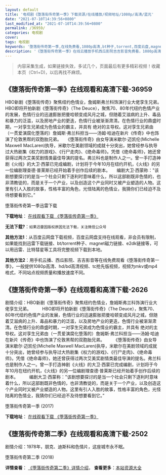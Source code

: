 ```yaml
---
layout: default
title: '电视剧《堕落街传奇第一季》下载资源/在线播放/视频地址/1080p/高清/蓝光'
date: "2021-07-10T14:39:56+0800"
last_modified_at: "2021-07-10T14:39:56+0800"
permalink: /36959/
categories: 电视剧
cover:
tags: 电视剧
keywords: '堕落街传奇第一季,在线免费看,1080p高清,bt种子,torrent,百度云盘,magnet,磁力链,迅雷下载资源'
description: '《堕落街传奇第一季》在线云播放手机西瓜影院吉吉影音免费看，1080p高清bd/hd未删减完整版和tc抢先枪版，mkv/mp4格式，附带bt/torrent种子、magnet/磁力链、百度云盘、网盘资源迅雷下载链接'
---
```


>内容采集生成，如果链接失效，多试几个，页面最后有更多精彩视频！收藏本页（Ctrl+D)，以后再找不麻烦。


## 《堕落街传奇第一季》在线观看和高清下载-36959

HBO新剧《堕落街传奇》聚焦纽约色情业，詹姆斯弗兰科饰演行业大佬孪生兄弟。　　HBO即将开拍新剧《堕落街传奇》（The Deuce），聚焦70、80年代纽约色情产业的发展，色情行业的迅速膨胀把曼哈顿变成风月之城，但随着艾滋病的上升、毒品和暴力的泛滥，以及房地产业的更迭，色情行业被渐渐肃清。在色情行业的鼎盛时期，一对孪生兄弟成为色情业的霸主，并具有 绝对的主导权。这对孪生兄弟由（一贯爱演腐化堕落的）詹姆斯·弗兰科担当——汤姆·哈迪在新片《传奇》中也饰演了伦敦黑帮的双胞胎兄弟。　　《堕落街传奇》由女导演米歇尔·迈凯伦(Michelle Maxwell MacLaren)执导，米歇尔在美剧领域的成就十分突出，她曾经参与执导过大热剧集《权力的游戏》、《行尸走肉》、《绝命毒师》。凭借《绝命毒师》，她还曾获得过两次艾美奖剧情类最佳导演的提名。弗兰科也是制作人之一。曾一手打造神剧《火线》的大卫·西蒙已完成编剧，计划将于今年10月在纽约开机，《火线》的另一位编剧理查德·普莱斯已经开始着手创作后续的剧本。　　编剧大卫·西蒙称："该剧想要探讨的是当一个社会只剩下逐利时意味着什么，所以这部剧既非色情的，也非清教徒的，而是关于一个产业，以及创造这个产业同时又被产业塑造的人物。这里有引人入胜的故事，性格丰富的角色，光怪陆离的色情业，我猜你们已经迫不及待想要看到它。”


堕落街传奇第一季迅雷下载

**下载地址**： [在线观看下载 《堕落街传奇第一季》](https://www.993dy.com//vod-detail-id-27284.html) 


**无法下载?**：`如果迅雷因版权原因无法下载，关注微信公众号 `

**其他方法1**：从百度云网盘下载视频，百度云网盘支持在线观看，非会员有限制，如果能找到迅雷下载链接、bt/torrent种子、magnet磁力链接、e2dk链接等，可以用迅雷、比特彗星等工具将完整视频下载到本地。

**其他方法2**：用手机云播、西瓜影院、吉吉影音等在线免费观看《堕落街传奇第一季》，一般提供1080p高清、hd/bd高清视频、tc抢先版视频，视频为mkv或mp4格式，不同站点视频质量和播放速度不同。


## 《堕落街传奇第一季》在线观看和高清下载-2626

剧情介绍：HBO新剧《堕落街传奇》聚焦纽约色情业，詹姆斯弗兰科饰演行业大佬孪生兄弟。  　　HBO即将开拍新剧《堕落街传奇》（The Deuce），聚焦70、80年代纽约色情产业的发展，色情行业的迅速膨胀把曼哈顿变成风月之城，但随着艾滋病的上升、毒品和暴力的泛滥，以及房地产业的更迭，色情行业被渐渐肃清。在色情行业的鼎盛时期，一对孪生兄弟成为色情业的霸主，并具有 绝对的主导权。这对孪生兄弟由（一贯爱演腐化堕落的）詹姆斯·弗兰科担当——汤姆·哈迪在新片《传奇》中也饰演了伦敦黑帮的双胞胎兄弟。  　　《堕落街传奇》由女导演米歇尔·迈凯伦(Michelle Maxwell MacLaren)执导，米歇尔在美剧领域的成就十分突出，她曾经参与执导过大热剧集《权力的游戏》、《行尸走肉》、《绝命毒师》。凭借《绝命毒师》，她还曾获得过两次艾美奖剧情类最佳导演的提名。弗兰科也是制作人之一。曾一手打造神剧《火线》的大卫·西蒙已完成编剧，计划将于今年10月在纽约开机，《火线》的另一位编剧理查德·普莱斯已经开始着手创作后续的剧本。  　　编剧大卫·西蒙称："该剧想要探讨的是当一个社会只剩下逐利时意味着什么，所以这部剧既非色情的，也非清教徒的，而是关于一个产业，以及创造这个产业同时又被产业塑造的人物。这里有引人入胜的故事，性格丰富的角色，光怪陆离的色情业，我猜你们已经迫不及待想要看到它。”


堕落街传奇第一季 (2017)

**下载地址**： [在线观看下载 《堕落街传奇第一季》](https://www.btbtdy.me/btdy/dy12029.html) 


## 《堕落街传奇第二季》在线观看和高清下载-2502

剧情介绍：1978年，朋克、迪斯科和色情片，这座城市永不眠。


堕落街传奇第二季 (2018)

**详情查看**： [《堕落街传奇第二季》详情介绍](/movie/2502/)， **查看更多**：[本站资源大全](/movie/t/all/)

